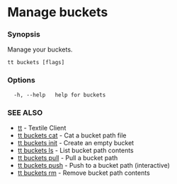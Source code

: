 # Manage buckets

### Synopsis

Manage your buckets.

```
tt buckets [flags]
```

### Options

```
  -h, --help   help for buckets
```

### SEE ALSO

* [tt](tt.md)	 - Textile Client
* [tt buckets cat](tt_buckets_cat.md)	 - Cat a bucket path file
* [tt buckets init](tt_buckets_init.md)	 - Create an empty bucket
* [tt buckets ls](tt_buckets_ls.md)	 - List bucket path contents
* [tt buckets pull](tt_buckets_pull.md)	 - Pull a bucket path
* [tt buckets push](tt_buckets_push.md)	 - Push to a bucket path (interactive)
* [tt buckets rm](tt_buckets_rm.md)	 - Remove bucket path contents
